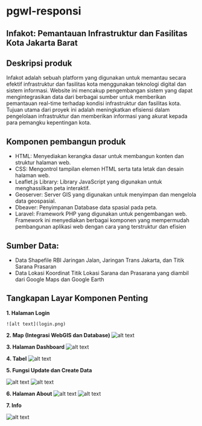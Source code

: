 # pgwl-responsi
<h2> Infakot: Pemantauan Infrastruktur dan Fasilitas Kota Jakarta Barat </h2>
<h2> Deskripsi produk </h2>


Infakot adalah sebuah platform yang digunakan untuk memantau secara efektif infrastruktur dan fasilitas kota menggunakan teknologi digital dan sistem informasi. Website ini mencakup pengembangan sistem yang dapat mengintegrasikan data dari berbagai sumber untuk memberikan pemantauan real-time terhadap kondisi infrastruktur dan fasilitas kota. Tujuan utama dari proyek ini adalah meningkatkan efisiensi dalam pengelolaan infrastruktur dan memberikan informasi yang akurat kepada para pemangku kepentingan kota.


<h2> Komponen pembangun produk </h2>
<ul>
  <li>HTML: Menyediakan kerangka dasar untuk membangun konten dan struktur halaman web.</li>
  <li>CSS: Mengontrol tampilan elemen HTML serta tata letak dan desain halaman web.</li>
  <li>Leaflet.js Library: Library JavaScript yang digunakan untuk menghassilkan peta interaktif.</li>
  <li>Geoserver: Server GIS yang digunakan untuk menyimpan dan mengelola data geospasial.</li>
  <li>Dbeaver: Penyimpanan Database data spasial pada peta.</li>
  <li>Laravel: Framework PHP yang  digunakan untuk pengembangan web. Framework ini menyediakan berbagai komponen yang mempermudah pembangunan aplikasi web dengan cara yang terstruktur dan efisien</li>

</ul>


<h2>Sumber Data:</h2>

<ul>
  <li>Data Shapefile RBI Jaringan Jalan, Jaringan Trans Jakarta, dan Titik Sarana Prasaran</li>
  <li>Data Lokasi Koordinat Titik Lokasi Sarana dan Prasarana yang diambil dari Google Maps dan Google Earth</li>

</ul>


<h2>Tangkapan Layar Komponen Penting</h2>


**1. Halaman Login**

    ![alt text](login.png)

**2. Map (Integrasi WebGIS dan Database)**
    ![alt text](peta.png)

**3. Halaman Dashboard**
    ![alt text](dashboard.png)
   
**4. Tabel**
   ![alt text](tabel.png)

**5. Fungsi Update dan Create Data**

   ![alt text](create.png)
   ![alt text](update.png)

**6. Halaman About**
  ![alt text](about1.png)
  ![alt text](about2.png)

**7. Info**

   ![alt text](info.png)

